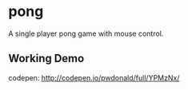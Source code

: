 # pong
A single player pong game with mouse control.

## Working Demo
codepen: http://codepen.io/pwdonald/full/YPMzNx/ 
